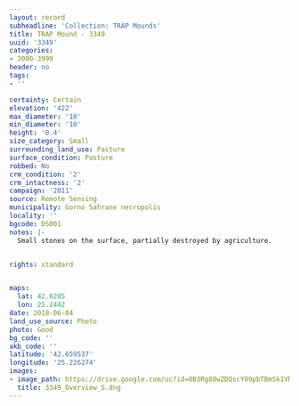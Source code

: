 ```yaml
---
layout: record
subheadline: 'Collection: TRAP Mounds'
title: TRAP Mound - 3349
uuid: '3349'
categories:
- 3000-3999
header: no
tags:
- ''

certainty: Certain
elevation: '422'
max_diameter: '10'
min_diameter: '10'
height: '0.4'
size_category: Small
surrounding_land_use: Pasture
surface_condition: Pasture
robbed: No
crm_condition: '2'
crm_intactness: '2'
campaign: '2011'
source: Remote Sensing
municipality: Gorno Sahrane necropolis
locality: ''
bgcode: DS001
notes: |-
  Small stones on the surface, partially destroyed by agriculture.


rights: standard


maps:
  lat: 42.6285
  lon: 25.2442
date: 2018-06-04
land_use_source: Photo
photo: Good
bg_code: ''
akb_code: ''
latitude: '42.659537'
longitude: '25.226274'
images:
- image_path: https://drive.google.com/uc?id=0B3Rg88wZDQscY09pbTBmSk1VNzg
  title: 3349_Overview_S.dng
---
```

